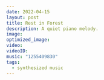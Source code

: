 ```yaml
---
date: 2022-04-15
layout: post
title: Rest in Forest
description: A quiet piano melody.
image:
optimized_image: 
video:
videoID:
music: "1255409830"
tags:
  - synthesized music
---
```


